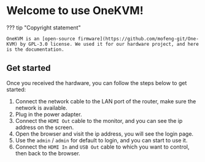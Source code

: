 # Welcome to use OneKVM!

??? tip "Copyright statement"
```
OneKVM is an [open-source firmware](https://github.com/mofeng-git/One-KVM) by GPL-3.0 license. We used it for our hardware project, and here is the documentation.
```

## Get started

Once you received the hardware, you can follow the steps below to get started:

1. Connect the network cable to the LAN port of the router, make sure the network is available.
2. Plug in the power adapter.
3. Connect the `HDMI Out` cable to the monitor, and you can see the ip address on the screen.
4. Open the browser and visit the ip address, you will see the login page.
5. Use the `admin` / `admin` for default to login, and you can start to use it.
6. Connect the `HDMI In` and `USB Out` cable to which you want to control, then back to the browser.

